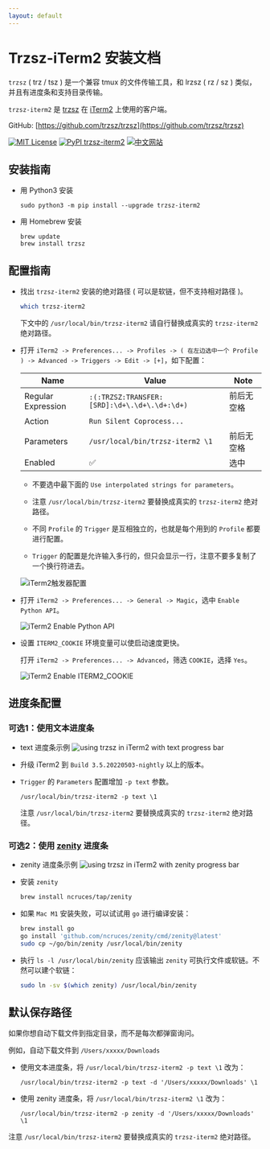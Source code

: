 ```yaml
---
layout: default
---
```


# Trzsz-iTerm2 安装文档

`trzsz` ( trz / tsz ) 是一个兼容 tmux 的文件传输工具，和 lrzsz ( rz / sz ) 类似，并且有进度条和支持目录传输。

`trzsz-iterm2` 是 [trzsz](https://trzsz.github.io/) 在 [iTerm2](https://iterm2.com/) 上使用的客户端。

GitHub: [https://github.com/trzsz/trzsz](https://github.com/trzsz/trzsz)

[![MIT License](https://img.shields.io/badge/license-MIT-green.svg?style=flat)](https://choosealicense.com/licenses/mit/)
[![PyPI trzsz-iterm2](https://img.shields.io/pypi/v/trzsz-iterm2?style=flat)](https://pypi.python.org/pypi/trzsz-iterm2/)
[![中文网站](https://img.shields.io/badge/%E4%B8%AD%E6%96%87-%E7%BD%91%E7%AB%99-blue?style=flat)](https://trzsz.github.io/cn/iterm2)


## 安装指南

* 用 Python3 安装
  ```
  sudo python3 -m pip install --upgrade trzsz-iterm2
  ```

* 用 Homebrew 安装
  ```
  brew update
  brew install trzsz
  ```

## 配置指南

* 找出 `trzsz-iterm2` 安装的绝对路径 ( 可以是软链，但不支持相对路径 )。
  ```sh
  which trzsz-iterm2
  ```
  下文中的 `/usr/local/bin/trzsz-iterm2` 请自行替换成真实的 `trzsz-iterm2` 绝对路径。

* 打开 `iTerm2 -> Preferences... -> Profiles -> ( 在左边选中一个 Profile ) -> Advanced -> Triggers -> Edit -> [+]`，如下配置：

  | Name | Value | Note |
  | ---- | ----- | ---- |
  | Regular Expression | `:(:TRZSZ:TRANSFER:[SRD]:\d+\.\d+\.\d+:\d+)` | <!-- avoid triple click copy a newline --> 前后无空格 |
  | Action | `Run Silent Coprocess...` | |
  | Parameters | `/usr/local/bin/trzsz-iterm2 \1` | <!-- avoid triple click copy a newline --> 前后无空格 |
  | Enabled | ✅ | 选中 |

  * 不要选中最下面的 `Use interpolated strings for parameters`。

  * 注意 `/usr/local/bin/trzsz-iterm2` 要替换成真实的 `trzsz-iterm2` 绝对路径。

  * 不同 `Profile` 的 `Trigger` 是互相独立的，也就是每个用到的 `Profile` 都要进行配置。

  * `Trigger` 的配置是允许输入多行的，但只会显示一行，注意不要多复制了一个换行符进去。

  ![iTerm2触发器配置](https://trzsz.github.io/images/config.jpg)

* 打开 `iTerm2 -> Preferences... -> General -> Magic`，选中 `Enable Python API`。

  ![iTerm2 Enable Python API](https://trzsz.github.io/images/PythonAPI.png)

* 设置 `ITERM2_COOKIE` 环境变量可以使启动速度更快。

  打开 `iTerm2 -> Preferences... -> Advanced`，筛选 `COOKIE`，选择 `Yes`。

  ![iTerm2 Enable ITERM2_COOKIE](https://trzsz.github.io/images/iterm2_cookie.png)


## 进度条配置

### 可选1：使用文本进度条

* text 进度条示例
  ![using trzsz in iTerm2 with text progress bar](https://trzsz.github.io/images/iterm2_text.gif)

* 升级 iTerm2 到 `Build 3.5.20220503-nightly` 以上的版本。

* `Trigger` 的 `Parameters` 配置增加 `-p text` 参数。
  ```
  /usr/local/bin/trzsz-iterm2 -p text \1
  ```
  注意 `/usr/local/bin/trzsz-iterm2` 要替换成真实的 `trzsz-iterm2` 绝对路径。


### 可选2：使用 [zenity](https://github.com/ncruces/zenity) 进度条

* zenity 进度条示例
  ![using trzsz in iTerm2 with zenity progress bar](https://trzsz.github.io/images/iterm2_zenity.gif)

* 安装 `zenity`
  ```sh
  brew install ncruces/tap/zenity
  ```

* 如果 `Mac M1` 安装失败，可以试试用 `go` 进行编译安装：
  ```sh
  brew install go
  go install 'github.com/ncruces/zenity/cmd/zenity@latest'
  sudo cp ~/go/bin/zenity /usr/local/bin/zenity
  ```

* 执行 `ls -l /usr/local/bin/zenity` 应该输出 `zenity` 可执行文件或软链。不然可以建个软链：
  ```sh
  sudo ln -sv $(which zenity) /usr/local/bin/zenity
  ```

## 默认保存路径

如果你想自动下载文件到指定目录，而不是每次都弹窗询问。

例如，自动下载文件到 `/Users/xxxxx/Downloads`

* 使用文本进度条，将 `/usr/local/bin/trzsz-iterm2 -p text \1` 改为：
  ```
  /usr/local/bin/trzsz-iterm2 -p text -d '/Users/xxxxx/Downloads' \1
  ```

* 使用 zenity 进度条，将 `/usr/local/bin/trzsz-iterm2 \1` 改为：
  ```
  /usr/local/bin/trzsz-iterm2 -p zenity -d '/Users/xxxxx/Downloads' \1
  ```

注意 `/usr/local/bin/trzsz-iterm2` 要替换成真实的 `trzsz-iterm2` 绝对路径。
